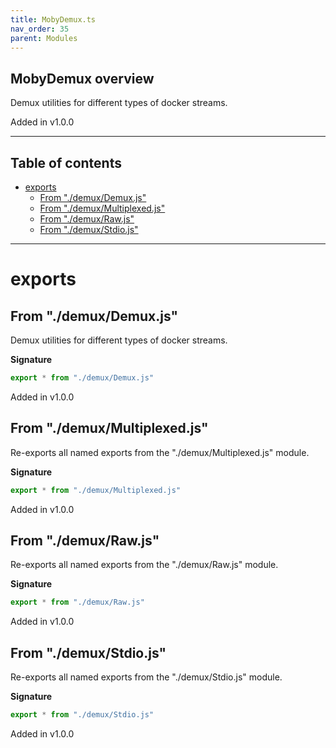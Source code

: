 ```yaml
---
title: MobyDemux.ts
nav_order: 35
parent: Modules
---
```


## MobyDemux overview

Demux utilities for different types of docker streams.

Added in v1.0.0

---

<h2 class="text-delta">Table of contents</h2>

- [exports](#exports)
  - [From "./demux/Demux.js"](#from-demuxdemuxjs)
  - [From "./demux/Multiplexed.js"](#from-demuxmultiplexedjs)
  - [From "./demux/Raw.js"](#from-demuxrawjs)
  - [From "./demux/Stdio.js"](#from-demuxstdiojs)

---

# exports

## From "./demux/Demux.js"

Demux utilities for different types of docker streams.

**Signature**

```ts
export * from "./demux/Demux.js"
```

Added in v1.0.0

## From "./demux/Multiplexed.js"

Re-exports all named exports from the "./demux/Multiplexed.js" module.

**Signature**

```ts
export * from "./demux/Multiplexed.js"
```

Added in v1.0.0

## From "./demux/Raw.js"

Re-exports all named exports from the "./demux/Raw.js" module.

**Signature**

```ts
export * from "./demux/Raw.js"
```

Added in v1.0.0

## From "./demux/Stdio.js"

Re-exports all named exports from the "./demux/Stdio.js" module.

**Signature**

```ts
export * from "./demux/Stdio.js"
```

Added in v1.0.0
